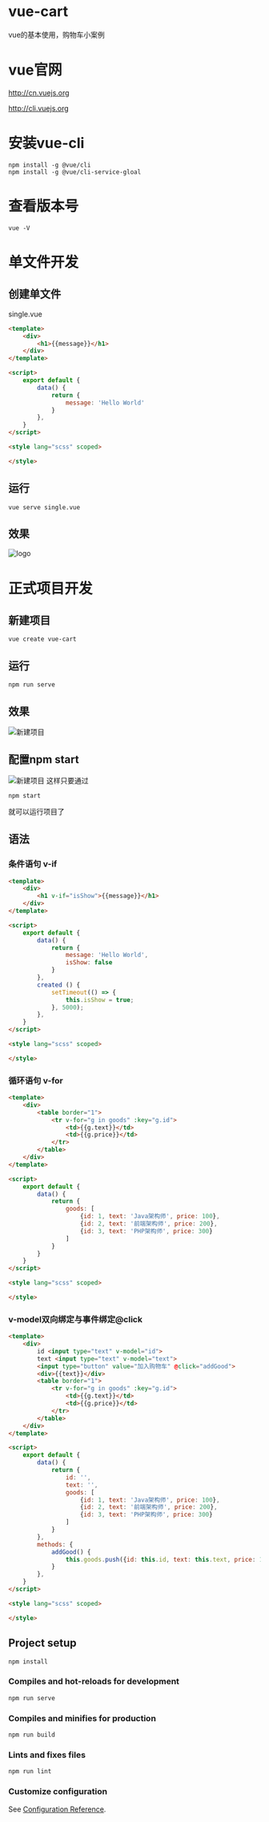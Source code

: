 # vue-cart
vue的基本使用，购物车小案例
# vue官网
http://cn.vuejs.org

http://cli.vuejs.org
# 安装vue-cli
```
npm install -g @vue/cli
npm install -g @vue/cli-service-gloal
``` 
# 查看版本号
```
vue -V
```
# 单文件开发
## 创建单文件
single.vue
```html
<template>
    <div>
        <h1>{{message}}</h1>
    </div>
</template>

<script>
    export default {
        data() {
            return {
                message: 'Hello World'
            }
        },
    }
</script>

<style lang="scss" scoped>

</style>
```
## 运行
```
vue serve single.vue
```
## 效果
![logo](./src/assets/single.png)
# 正式项目开发
## 新建项目
```
vue create vue-cart
```
## 运行
```
npm run serve
```
## 效果
![新建项目](./src/assets/new-project.png)
## 配置npm start
![新建项目](./src/assets/npm-start.png)
这样只要通过
```
npm start
```
就可以运行项目了
## 语法
### 条件语句 v-if
```html
<template>
    <div>
        <h1 v-if="isShow">{{message}}</h1>
    </div>
</template>

<script>
    export default {
        data() {
            return {
                message: 'Hello World',
                isShow: false
            }
        },
        created () {
            setTimeout(() => {
                this.isShow = true;
            }, 5000);
        },
    }
</script>

<style lang="scss" scoped>

</style>
```
### 循环语句 v-for
```html
<template>
    <div>
        <table border="1">
            <tr v-for="g in goods" :key="g.id">
                <td>{{g.text}}</td>
                <td>{{g.price}}</td>
            </tr>
        </table>
    </div>
</template>

<script>
    export default {
        data() {
            return {
                goods: [
                    {id: 1, text: 'Java架构师', price: 100},
                    {id: 2, text: '前端架构师', price: 200},
                    {id: 3, text: 'PHP架构师', price: 300}
                ]
            }
        }
    }
</script>

<style lang="scss" scoped>

</style>
```
### v-model双向绑定与事件绑定@click
```html
<template>
    <div>
        id <input type="text" v-model="id">
        text <input type="text" v-model="text">
        <input type="button" value="加入购物车" @click="addGood">
        <div>{{text}}</div>
        <table border="1">
            <tr v-for="g in goods" :key="g.id">
                <td>{{g.text}}</td>
                <td>{{g.price}}</td>
            </tr>
        </table>
    </div>
</template>

<script>
    export default {
        data() {
            return {
                id: '',
                text: '',
                goods: [
                    {id: 1, text: 'Java架构师', price: 100},
                    {id: 2, text: '前端架构师', price: 200},
                    {id: 3, text: 'PHP架构师', price: 300}
                ]
            }
        },
        methods: {
            addGood() {
                this.goods.push({id: this.id, text: this.text, price: 100});
            }
        },
    }
</script>

<style lang="scss" scoped>

</style>
```



















































## Project setup
```
npm install
```

### Compiles and hot-reloads for development
```
npm run serve
```

### Compiles and minifies for production
```
npm run build
```

### Lints and fixes files
```
npm run lint
```

### Customize configuration
See [Configuration Reference](https://cli.vuejs.org/config/).

